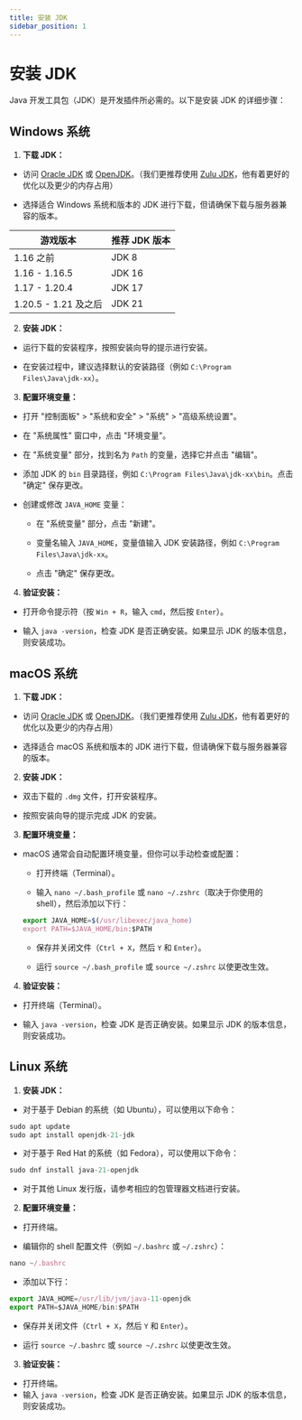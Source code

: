 ```yaml
---
title: 安装 JDK
sidebar_position: 1
---
```


# 安装 JDK

Java 开发工具包（JDK）是开发插件所必需的。以下是安装 JDK 的详细步骤：

## Windows 系统

1. **下载 JDK：**

- 访问 [Oracle JDK](https://www.oracle.com/java/technologies/downloads/) 或 [OpenJDK](https://adoptium.net/zh-CN/temurin/releases/)。（我们更推荐使用 [Zulu JDK](https://www.azul.com/downloads/)，他有着更好的优化以及更少的内存占用）

- 选择适合 Windows 系统和版本的 JDK 进行下载，但请确保下载与服务器兼容的版本。

| 游戏版本 | 推荐 JDK 版本 |
|--|--|
| 1.16 之前 | JDK 8 |
| 1.16 - 1.16.5 | JDK 16 |
| 1.17 - 1.20.4 | JDK 17 |
| 1.20.5 - 1.21 及之后 | JDK 21 |

2. **安装 JDK：**

- 运行下载的安装程序，按照安装向导的提示进行安装。

- 在安装过程中，建议选择默认的安装路径（例如 `C:\Program Files\Java\jdk-xx`）。

3. **配置环境变量：**

- 打开 "控制面板" > "系统和安全" > "系统" > "高级系统设置"。

- 在 "系统属性" 窗口中，点击 "环境变量"。

- 在 "系统变量" 部分，找到名为 `Path` 的变量，选择它并点击 "编辑"。

- 添加 JDK 的 `bin` 目录路径，例如 `C:\Program Files\Java\jdk-xx\bin`。点击 "确定" 保存更改。

- 创建或修改 `JAVA_HOME` 变量：

    - 在 "系统变量" 部分，点击 "新建"。

    - 变量名输入 `JAVA_HOME`，变量值输入 JDK 安装路径，例如 `C:\Program Files\Java\jdk-xx`。

    - 点击 "确定" 保存更改。

4. **验证安装：**

- 打开命令提示符（按 `Win + R`，输入 `cmd`，然后按 `Enter`）。

- 输入 `java -version`，检查 JDK 是否正确安装。如果显示 JDK 的版本信息，则安装成功。

## macOS 系统

1. **下载 JDK：**

- 访问 [Oracle JDK](https://www.oracle.com/java/technologies/downloads/) 或 [OpenJDK](https://adoptium.net/zh-CN/temurin/releases/)。（我们更推荐使用 [Zulu JDK](https://www.azul.com/downloads/)，他有着更好的优化以及更少的内存占用）

- 选择适合 macOS 系统和版本的 JDK 进行下载，但请确保下载与服务器兼容的版本。

2. **安装 JDK：**

- 双击下载的 `.dmg` 文件，打开安装程序。

- 按照安装向导的提示完成 JDK 的安装。

3. **配置环境变量：**

- macOS 通常会自动配置环境变量，但你可以手动检查或配置：

    - 打开终端（Terminal）。

    - 输入 `nano ~/.bash_profile` 或 `nano ~/.zshrc`（取决于你使用的 shell），然后添加以下行：

    ```jsx title="bash"
    export JAVA_HOME=$(/usr/libexec/java_home)
    export PATH=$JAVA_HOME/bin:$PATH
    ```

    - 保存并关闭文件（`Ctrl + X`，然后 `Y` 和 `Enter`）。

    - 运行 `source ~/.bash_profile` 或 `source ~/.zshrc` 以使更改生效。

4. **验证安装：**

- 打开终端（Terminal）。

- 输入 `java -version`，检查 JDK 是否正确安装。如果显示 JDK 的版本信息，则安装成功。

## Linux 系统

1. **安装 JDK：**

- 对于基于 Debian 的系统（如 Ubuntu），可以使用以下命令：

```jsx title="bash"
sudo apt update
sudo apt install openjdk-21-jdk
```

- 对于基于 Red Hat 的系统（如 Fedora），可以使用以下命令：

```jsx title="bash"
sudo dnf install java-21-openjdk
```

- 对于其他 Linux 发行版，请参考相应的包管理器文档进行安装。

2. **配置环境变量：**

- 打开终端。

- 编辑你的 shell 配置文件（例如 `~/.bashrc` 或 `~/.zshrc`）：

```jsx title="bash"
nano ~/.bashrc
```

- 添加以下行：
```jsx title="bash"
export JAVA_HOME=/usr/lib/jvm/java-11-openjdk
export PATH=$JAVA_HOME/bin:$PATH
```

- 保存并关闭文件（`Ctrl + X`，然后 `Y` 和 `Enter`）。

- 运行 `source ~/.bashrc` 或 `source ~/.zshrc` 以使更改生效。

3. **验证安装：**

- 打开终端。
- 输入 `java -version`，检查 JDK 是否正确安装。如果显示 JDK 的版本信息，则安装成功。

